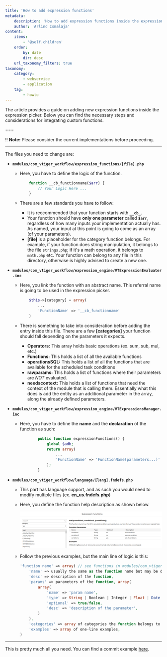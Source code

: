 ```yaml
---
title: 'How to add expression functions'
metadata:
    description: 'How to add expression functions inside the expression picker.'
    author: 'Arlind Ismalaja'
content:
    items:
        - '@self.children'
    order:
        by: date
        dir: desc
    url_taxonomy_filters: true
taxonomy:
    category:
        - webservice
        - application
    tag:
        - howto
---
```


The article provides a guide on adding new expression functions inside the expression picker. 
Below you can find the necessary steps and considerations for integrating custom functions.

===

!! **Note:** Please consider the current implementations before proceeding.

---

The files you need to change are:
* **`modules/com_vtiger_workflow/expression_functions/[file].php`**
    * Here, you have to define the logic of the function.
        
        ```php
            function __cb_functionname($arr) {
                // Your Logic Here ...
            }
        ```
    * There are a few standards you have to follow:
        * It is reccommended that your function starts with **`__cb_`**.
        * Your function should have **only one parameter** called **`$arr`**, regardless of how many inputs your implementation actually has. As named, your input at this point is going to come as an array (of your parameters).
        * **[file]** is a placeholder for the category function belongs. For example, if your function does string manipulation, it belongs to the file `strings.php`; if it's a math operation, it belongs to `math.php` etc. Your function can belong to any file in this directory, otherwise is highly advised to create a new one.

* **`modules/com_vtiger_workflow/expression_engine/VTExpressionEvaluater.inc`**
    * Here, you link the function with an abstract name. This referral name is going to be used in the expression picker.

        ```php
            $this->[category] = array(
                ...
                'FunctionName' => '__cb_functionname'
            )
        ```
    * There is something to take into consideration before adding the entry inside this file. There are a few **[categories]** your function should fall depending on the parameters it expects.
        * **Operators:** This array holds basic operations (ex. sum, sub, mul, etc.)
        * **Functions:** This holds a list of all the available functions
        * **operationsSQL:** This holds a list of all the functions that are available for the scheduled task conditions
        * **rawparams:** This holds a list of functions where their parameters are *NOT* evaluated.
        * **needscontext:** This holds a list of functions that need the context of the module that is calling them. Essentially what this does is add the entity as an additional parameter in the array, along the already defined parameters.
* **`modules/com_vtiger_workflow/expression_engine/VTExpressionsManager.inc`**

    * Here, you have to define the **name** and the **declaration** of the function as such:

        ```php
                public function expressionFunctions() {
                    global $adb;
                    return array(
                        ...
                        'FunctionName' => 'FunctionName(parameters...)'
                    );
                }
        ```

* **`modules/com_vtiger_workflow/language/[lang].fndefs.php`**
    * This part has language support, and as such you would need to modify multiple files (ex. **en_us.fndefs.php**)
    * Here, you define the function help description as shown below.

        ![workflow expression](workflowexpression.png?width=100%)

    * Follow the previous examples, but the main line of logic is this:
        ```php
        'function name' => array( // see functions in modules/com_vtiger_workflow/expression_engine/VTExpressionsManager.inc
            'name' => usually the same as the function name but may be different, will be shown to the user,
            'desc' => description of the function,
            'params' => parameters of the function, array(
                array(
                    'name' => 'param name',
                    'type' => String | Boolean | Integer | Float | Date | DateTime | Multiple | Field,
                    'optional' => true/false,
                    'desc' => 'description of the parameter',
                )
            ),
            'categories' => array of categories the function belongs to
            'examples' => array of one-line examples,
        )
        ```
---
This is pretty much all you need. You can find a commit example [here](https://code.spike.studio/EvolutivoCode/EvolutivoFW/commit/6ba209b894ad7af2d98d79d1a60caa778093b3a2).

